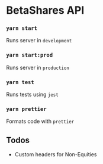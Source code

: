 # BetaShares API

### `yarn start`

Runs server in `development`

### `yarn start:prod`

Runs server in `production`

### `yarn test`

Runs tests using `jest`

### `yarn prettier`

Formats code with `prettier`

## Todos

- Custom headers for Non-Equities
